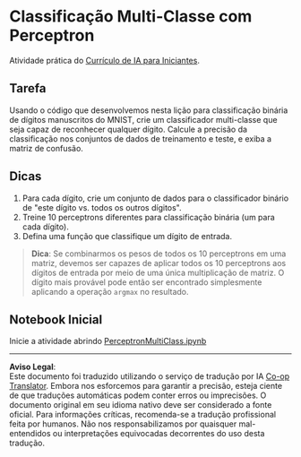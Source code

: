 <!--
CO_OP_TRANSLATOR_METADATA:
{
  "original_hash": "ba5d1eb353d20d3e7181066b3c424b99",
  "translation_date": "2025-08-29T08:17:31+00:00",
  "source_file": "lessons/3-NeuralNetworks/03-Perceptron/lab/README.md",
  "language_code": "br"
}
-->
# Classificação Multi-Classe com Perceptron

Atividade prática do [Currículo de IA para Iniciantes](https://github.com/microsoft/ai-for-beginners).

## Tarefa

Usando o código que desenvolvemos nesta lição para classificação binária de dígitos manuscritos do MNIST, crie um classificador multi-classe que seja capaz de reconhecer qualquer dígito. Calcule a precisão da classificação nos conjuntos de dados de treinamento e teste, e exiba a matriz de confusão.

## Dicas

1. Para cada dígito, crie um conjunto de dados para o classificador binário de "este dígito vs. todos os outros dígitos".
1. Treine 10 perceptrons diferentes para classificação binária (um para cada dígito).
1. Defina uma função que classifique um dígito de entrada.

> **Dica**: Se combinarmos os pesos de todos os 10 perceptrons em uma matriz, devemos ser capazes de aplicar todos os 10 perceptrons aos dígitos de entrada por meio de uma única multiplicação de matriz. O dígito mais provável pode então ser encontrado simplesmente aplicando a operação `argmax` no resultado.

## Notebook Inicial

Inicie a atividade abrindo [PerceptronMultiClass.ipynb](PerceptronMultiClass.ipynb)

---

**Aviso Legal**:  
Este documento foi traduzido utilizando o serviço de tradução por IA [Co-op Translator](https://github.com/Azure/co-op-translator). Embora nos esforcemos para garantir a precisão, esteja ciente de que traduções automáticas podem conter erros ou imprecisões. O documento original em seu idioma nativo deve ser considerado a fonte oficial. Para informações críticas, recomenda-se a tradução profissional feita por humanos. Não nos responsabilizamos por quaisquer mal-entendidos ou interpretações equivocadas decorrentes do uso desta tradução.